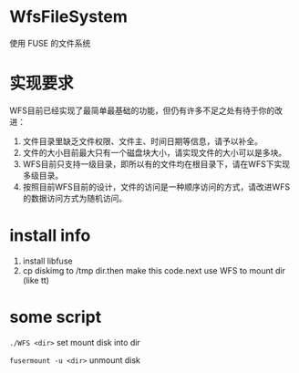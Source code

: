 # WfsFileSystem

使用 FUSE 的文件系统

# 实现要求
WFS目前已经实现了最简单最基础的功能，但仍有许多不足之处有待于你的改进：
1. 文件目录里缺乏文件权限、文件主、时间日期等信息，请予以补全。
2. 文件的大小目前最大只有一个磁盘块大小，请实现文件的大小可以是多块。
3. WFS目前只支持一级目录，即所以有的文件均在根目录下，请在WFS下实现多级目录。
4. 按照目前WFS目前的设计，文件的访问是一种顺序访问的方式，请改进WFS的数据访问方式为随机访问。

# install info
1. install libfuse
2. cp diskimg to /tmp dir.then make this code.next use WFS to mount dir (like tt)  

# some script

`./WFS <dir>` set mount disk into dir

`fusermount -u <dir>` unmount disk
